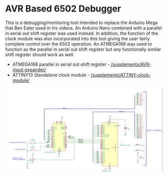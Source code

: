 # AVR Based 6502 Debugger
This is a debugging/monitoring tool intended to replace the Arduino Mega that Ben Eater used in his videos. An Arduino Nano combined with a parallel in serial out shift
register was used instead. In addition, the function of the clock module was also incorporated into this tool giving the user fairly complete control over the 6502 operation. 
An ATMEGA168 was used to function as the parallel in serial out shift register but any functionally similar shift register should work as well. 

* ATMEGA168 parallel in serial out shift register - [/supplements/AVR-input-expander/](/supplements/AVR-input-expander/)
* ATTINY13 Standalone clock module - [/supplements/ATTINY-clock-module/](/supplements/ATTINY-clock-module/)

![Schematic](/supplements/AVR-6502-Debugger/schematic/AVR-6502-Deubgger-sch.png)
